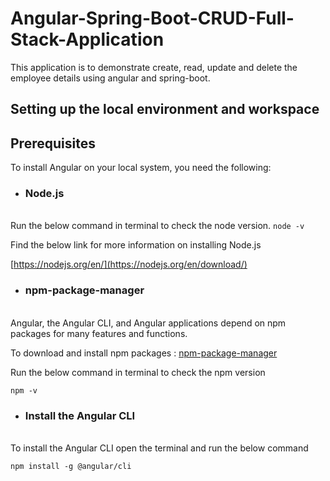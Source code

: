 # Angular-Spring-Boot-CRUD-Full-Stack-Application

This application is to demonstrate create, read, update and delete the employee details using angular and spring-boot.

## Setting up the local environment and workspace

## Prerequisites

To install Angular on your local system, you need the following:

* ### Node.js
\
      Run the below command in terminal to check the node version.
        ```
        node -v
        ```

   Find the below link for more information on installing Node.js

   [https://nodejs.org/en/](https://nodejs.org/en/download/)
  
* ### npm-package-manager
 \
   Angular, the Angular CLI, and Angular applications depend on npm packages for many features and functions. 
   
   To download and install npm packages : [npm-package-manager](https://docs.npmjs.com/cli/v7/commands/npm-install)
   
   Run the below command in terminal to check the npm version
   
   ```      
   npm -v
   ```
        
* ### Install the Angular CLI
\
   To install the Angular CLI open the terminal and run the below command
   
   ```
   npm install -g @angular/cli
   ```
   
   
  
   
